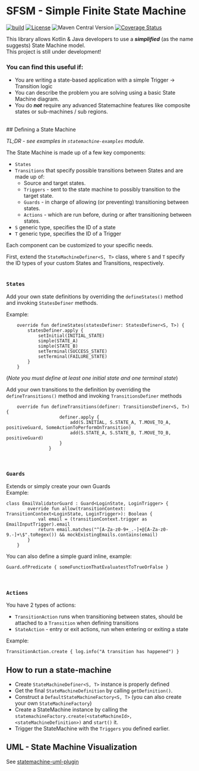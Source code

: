# SFSM - Simple Finite State Machine
[![build](https://github.com/yonigev/simple-finite-state-machine/actions/workflows/build.yml/badge.svg)](https://github.com/yonigev/simple-finite-state-machine/actions/workflows/build.yml)
[![License](https://img.shields.io/badge/License-Apache_2.0-blue.svg)](https://opensource.org/licenses/Apache-2.0)
![Maven Central Version](https://img.shields.io/maven-central/v/io.github.yonigev.sfsm/statemachine-core)
[![Coverage Status](https://coveralls.io/repos/github/yonigev/simple-finite-state-machine/badge.svg?branch=fix_gradle_coverall_coverage_reporting)](https://coveralls.io/github/yonigev/simple-finite-state-machine?branch=fix_gradle_coverall_coverage_reporting)



This library allows Kotlin & Java developers to use  a _**simplified**_ (as the name suggests) State Machine model.
<br>
This project is still under development!

### You can find this useful if:
* You are writing a state-based application with a simple Trigger -> Transition logic
* You can describe the problem you are solving using a basic State Machine diagram.
* You do _**not**_ require any advanced Statemachine features like composite states or sub-machines / sub regions.
<br>
## Defining a State Machine

_TL;DR - see examples in `statemachine-examples` module._  

The State Machine is made up of a few key components:
* `States` 
* `Transitions` that specify possible transitions between States and are made up of:
  * Source and target states. 
  * `Triggers` - sent to the state machine to possibly transition to the target state.
  * `Guards` - in charge of allowing (or preventing) transitioning between states.
  * `Actions` - which are run before, during or after transitioning between states.
* `S` generic type, specifies the ID of a state
* `T` generic type, specifies the ID of a Trigger

Each component can be customized to your specific needs.


First, extend the `StateMachineDefiner<S, T>` class, where `S` and `T` specify the ID types of your custom States and Transitions, respectively.
<br><br>
### `States`
Add your own state definitions by overriding the `defineStates()` method and invoking `StatesDefiner` methods.

Example:
```agsl
    override fun defineStates(statesDefiner: StatesDefiner<S, T>) {
        statesDefiner.apply {
            setInitial(INITIAL_STATE)
            simple(STATE_A)
            simple(STATE_B)
            setTerminal(SUCCESS_STATE)
            setTerminal(FAILURE_STATE)
        }
    }
```
(_Note you must define at least one initial state and one terminal state_)

Add your own transitions to the definition by overriding the  `defineTransitions()` method and invoking `TransitionsDefiner` methods
```agsl
    override fun defineTransitions(definer: TransitionsDefiner<S, T>) {
                    definer.apply {
                        add(S.INITIAL, S.STATE_A, T.MOVE_TO_A, positiveGuard, SomeActionToPerformOnTransition)
                        add(S.STATE_A, S.STATE_B, T.MOVE_TO_B, positiveGuard)
                    }
                }
```

<br>

### `Guards`
Extends or simply create your own Guards<br>
Example:
```
class EmailValidatorGuard : Guard<LoginState, LoginTrigger> {
        override fun allow(transitionContext: TransitionContext<LoginState, LoginTrigger>): Boolean {
            val email = (transitionContext.trigger as EmailInputTrigger).email
            return email.matches("^[A-Za-z0-9+_.-]+@[A-Za-z0-9.-]+\$".toRegex()) && mockExistingEmails.contains(email)
        }
    }
```
You can also define a simple guard inline, example:
```agsl
Guard.ofPredicate { someFunctionThatEvaluatestToTrueOrFalse }
```
<br> 

### `Actions` 
You have 2 types of actions:
* `TransitionAction` runs when transitioning between states, should be attached to a `Transition` when defining transitions
* `StateAction` - entry or exit actions, run when entering or exiting a state

Example:
```
TransitionAction.create { log.info("A transition has happened") }
```


## How to run a state-machine
* Create `StateMachineDefiner<S, T>` instance is properly defined<br>
* Get the final `StateMachineDefinition` by calling `getDefinition()`.
* Construct a `DefaultStateMachineFactory<S, T>` (you can also create your own `StateMachineFactory`) 
* Create a StateMachine instance by calling the `statemachineFactory.create(<stateMachineId>, <stateMachineDefinition>)` and `start()` it.
* Trigger the StateMachine with the `Triggers` you defined earlier.

## UML - State Machine Visualization
See [statemachine-uml-plugin](./statemachine-uml-plugin/README.md)